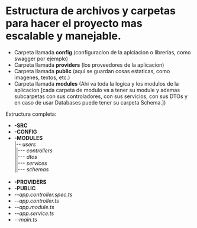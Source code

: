 # Estructura de archivos y carpetas para hacer el proyecto mas escalable y manejable.

- Carpeta llamada **config** (configuracion de la aplciacion o librerias, como swagger por ejemplo)
- Carpeta llamada **providers** (los proveedores de la aplicacion)
- Carpeta llamada **public** (aqui se guardan cosas estaticas, como imagenes, textos, etc.)
- Carpeta llamada **modules** (Ahi va toda la logica y los modulos de la aplicacion [cada carpeta de modulo va a tener su module y ademas subcarpetas con sus controladores, con sus servicios, con sus DTOs y en caso de usar Databases puede tener su carpeta Schema.])

Estructura completa: 

- **-SRC**<br>
- **-CONFIG**
- **-MODULES** <br>
    |-- *users* <br>
            ||--- *controllers* <br>
            ||--- *dtos* <br> 
            ||--- *services* <br> 
            ||--- *schemas* <br> <br>
- **-PROVIDERS**
- **-PUBLIC** <br>
- *--app.controller.spec.ts* <br>
- *--app.controller.ts* <br>
- *--app.module.ts* <br>
- *--app.service.ts* <br>
- *--main.ts* <br>
